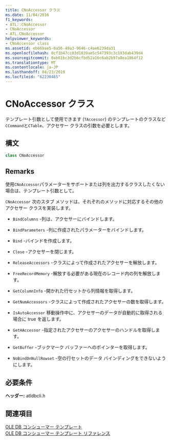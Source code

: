 ```yaml
---
title: CNoAccessor クラス
ms.date: 11/04/2016
f1_keywords:
- ATL::CNoAccessor
- CNoAccessor
- ATL.CNoAccessor
helpviewer_keywords:
- CNoAccessor class
ms.assetid: eb669ae5-0a56-49a3-9646-c4ae6239da31
ms.openlocfilehash: 0cf1b47cc03d1839ae5c547393c3c193dab439d4
ms.sourcegitcommit: 0ab61bc3d2b6cfbd52a16c6ab2b97a8ea1864f12
ms.translationtype: MT
ms.contentlocale: ja-JP
ms.lasthandoff: 04/23/2019
ms.locfileid: "62230465"
---
```

# <a name="cnoaccessor-class"></a>CNoAccessor クラス

テンプレート引数として使用できます (`TAccessor`) のテンプレートのクラスなど`CCommand`と`CTable`、アクセサー クラスの引数を必要とします。

## <a name="syntax"></a>構文

```cpp
class CNoAccessor
```

## <a name="remarks"></a>Remarks

使用`CNoAccessor`パラメーターをサポートまたは列を出力するクラスしたくない場合は、テンプレート引数として。

`CNoAccessor` 次のスタブ メソッドは、それぞれのメソッドに対応するその他のアクセサー クラスを実装します。

- `BindColumns` -列は、アクセサーにバインドします。

- `BindParameters` -列に作成されたパラメーターをバインドします。

- `Bind` -バインドを作成します。

- `Close` -アクセサーを閉じます。

- `ReleaseAccessors` -クラスによって作成されたアクセサーを解放します。

- `FreeRecordMemory` -解放する必要がある現在のレコード内の列を解放します。

- `GetColumnInfo` -開かれた行セットから列情報を取得します。

- `GetNumAccessors` -クラスによって作成されたアクセサーの数を取得します。

- `IsAutoAccessor` 移動操作中に、アクセサーのデータが自動的に取得される場合に true を返します。

- `GetHAccessor` -指定されたアクセサーのアクセサーのハンドルを取得します。

- `GetBuffer` -ブックマーク バッファーへのポインターを取得します。

- `NoBindOnNullRowset` -空の行セットのデータ バインディングをできないようにします。

## <a name="requirements"></a>必要条件

**ヘッダー:** atldbcli.h

## <a name="see-also"></a>関連項目

[OLE DB コンシューマー テンプレート](../../data/oledb/ole-db-consumer-templates-cpp.md)<br/>
[OLE DB コンシューマー テンプレート リファレンス](../../data/oledb/ole-db-consumer-templates-reference.md)